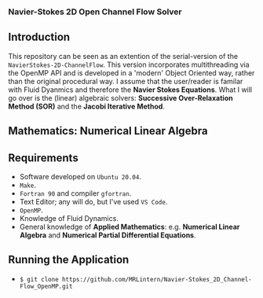 ### Navier-Stokes 2D Open Channel Flow Solver

## Introduction
This repository can be seen as an extention of the serial-version of the `NavierStokes-2D-ChannelFlow`.
This version incorporates multithreading via the OpenMP API and is developed in a 'modern' Object Oriented way, rather than the original procedural way.
I assume that the user/reader is familar with Fluid Dyanmics and therefore the **Navier Stokes Equations**.
What I will go over is the (linear) algebraic solvers: **Successive Over-Relaxation Method (SOR)** and the **Jacobi Iterative Method**.

## Mathematics: Numerical Linear Algebra

## Requirements

* Software developed on `Ubuntu 20.04`.
* `Make`.
* `Fortran 90` and compiler `gfortran`.
* Text Editor; any will do, but I've used `VS Code`.
* `OpenMP`.
* Knowledge of Fluid Dynamics.
* General knowledge of **Applied Mathematics**: e.g. **Numerical Linear Algebra** and **Numerical Partial Differential Equations**.

## Running the Application

* `$ git clone https://github.com/MRLintern/Navier-Stokes_2D_Channel-Flow_OpenMP.git`
